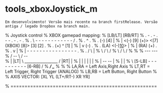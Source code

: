 # tools_xboxJoystick_m

```  
Em desenvolvimento! Versão mais recente na branch firstRelease. Versão antiga / legado Dropbox na branch main.
```

% Joystick control
	% XBOX gamepad mapping:
%       [LB/LT]                                   [RB/RT]
%     . - . - . -                               - . - . - .
%   .             \ - - - - - - - - - -  - -  /            .
%  .       ^                                                .
% .       (-)                                      [4]      |
% |  <(-) [9] (+)>     <[7] (XBOX) [8]>         [3]   [2]   .
% .       (+)                             ^        [1]      |
% |        v                             (-)                .
% .       (LA)                      <(-)[10](+)>            |
% |                            (RA)      (+)                .
% .                                       v                 |
% |             - - - - - - - - - - - - - - - -             .
% .          /                                  \           |
%  \       /                                      \       /
%   \    /                                          \   /
%
%
%      ---                           ---
%    /  --  \                      / --  \
%   |  |LT|  \ _________________ /  |RT|  |
%   |  |  |                         |  |  |
%   |   --                           --   |
%   |                                     |
%    \ [5-LB] - - - - - - - - - -  [6-RB] /
%      _____/                     \______
%
%
% LA,RA = Left Axis,Right Axis
% LT,RT = Left Trigger, Right Trigger (ANALOG)
% LB,RB = Left Button, Right Button
%
% AXIS VECTOR: [XL YL (LT+/RT-) XR YR]

% ====================================================